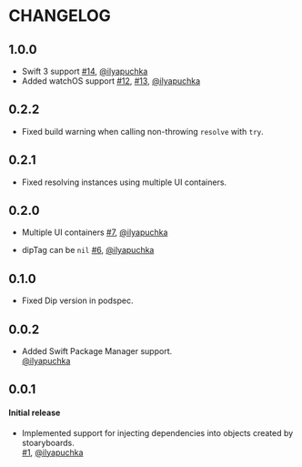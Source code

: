 # CHANGELOG

## 1.0.0

* Swift 3 support
  [#14](https://github.com/AliSoftware/Dip/pull/14), [@ilyapuchka](https://github.com/ilyapuchka)
* Added watchOS support
  [#12](https://github.com/AliSoftware/Dip/pull/12), [#13](https://github.com/AliSoftware/Dip/pull/13), [@ilyapuchka](https://github.com/ilyapuchka)

## 0.2.2

* Fixed build warning when calling non-throwing `resolve` with `try`.

## 0.2.1

* Fixed resolving instances using multiple UI containers.

## 0.2.0

* Multiple UI containers
  [#7](https://github.com/AliSoftware/Dip/pull/7), [@ilyapuchka](https://github.com/ilyapuchka)

* dipTag can be `nil`
  [#6](https://github.com/AliSoftware/Dip/pull/6), [@ilyapuchka](https://github.com/ilyapuchka)

## 0.1.0

* Fixed Dip version in podspec.

## 0.0.2

* Added Swift Package Manager support.  
  [@ilyapuchka](https://github.com/ilyapuchka)

## 0.0.1

#### Initial release

* Implemented support for injecting dependencies into objects created by stoaryboards.  
  [#1](https://github.com/AliSoftware/Dip/pull/1), [@ilyapuchka](https://github.com/ilyapuchka)

